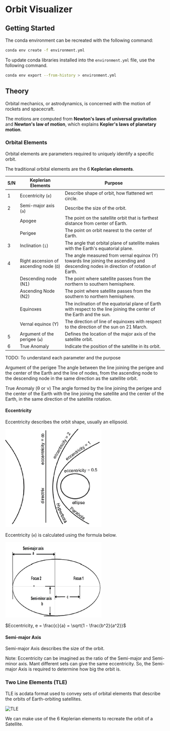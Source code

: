 # Orbit Visualizer

## Getting Started

The conda environment can be recreated with the following command:

```bash
conda env create -f environment.yml
```

To update conda libraries installed into the `environment.yml` file, use the following command.

```bash
conda env export --from-history > environment.yml
```

## Theory

Orbital mechanics, or astrodynamics, is concerned with the motion of rockets and spacecraft.

The motions are computed from **Newton's laws of universal gravitation** and **Newton's law of motion**, which explains **Kepler's laws of planetary motion**.

### Orbital Elements

Orbital elements are parameters required to uniquely identify a specific orbit.

The traditional orbital elements are the 6 **Keplerian elements**.

| S/N | Keplerian Elements                      | Purpose                                                                                                                               |
| --- | --------------------------------------- | ------------------------------------------------------------------------------------------------------------------------------------- |
| 1   | Eccentricity (`e`)                      | Describe shape of orbit, how flattened wrt circle.                                                                                    |
| 2   | Semi-major axis (`a`)                   | Describe the size of the orbit.                                                                                                       |
|     | Apogee                                  | The point on the satellite orbit that is farthest distance from center of Earth.                                                      |
|     | Perigee                                 | The point on orbit nearest to the center of Earth.                                                                                    |
| 3   | Inclination (`i`)                       | The angle that orbital plane of satellite makes with the Earth's equatorial plane.                                                    |
| 4   | Right ascension of ascending node (`Ω`) | The angle measured from vernal equinox (Y) towards line joining the ascending and descending nodes in direction of rotation of Earth. |
|     | Descending node (N1)                    | The point where satellite passes from the northern to southern hemisphere.                                                            |
|     | Ascending Node (N2)                     | The point where satellite passes from the southern  to  northern hemisphere.                                                          |
|     | Equinoxes                               | The inclination of the equatorial plane of Earth with respect to the line joining the center of the Earth and the sun.                |
|     | Vernal equinox (Y)                      | The direction of line of equinoxes with respect to the direction of the sun on 21 March.                                              |
| 5   | Argument of the perigee (`ω`)           | Defines the location of the major axis of the satellite orbit.                                                                        |
| 6   | True Anomaly                            | Indicate the position of the satellite in its orbit.                                                                                  |

TODO: To understand each parameter and the purpose

Argument of the perigee
The angle between the line joining the perigee and the center of the Earth and the line of nodes, from the ascending node to the descending node in the same direction as the satellite orbit.

True Anomaly (θ or ν)
The angle formed by the line joining the perigee and the center of the Earth with the line joining the satellite and the center of the Earth, in the same direction of the satellite rotation.

#### Eccentricity

Eccentricity describes the orbit shape, usually an ellipsoid.

![Eccentricity](docs/eccentricity.png)

Eccentricity (`e`) is calculated using the formula below.

![Eccentricity](docs/eccentricity-2.png)

 $Eccentricity, e = \frac{c}{a} = \sqrt{1 - \frac{b^2}{a^2}}$

#### Semi-major Axis

Semi-major Axis describes the size of the orbit.

Note: Eccentricity can be imagined as the ratio of the Semi-major and Semi-minor axis. Mant different sets can give the same eccentricity. So, the Semi-major Axis is required to determine how big the orbit is.

### Two Line Elements (TLE)

TLE is acdata format used to convey sets of orbital elements that describe the orbits of Earth-orbiting satellites.

![TLE](https://th.bing.com/th/id/R.5edfe99a12df6e20a941cb7f177ad940?rik=9j6Xjc8aLf74dA&riu=http%3a%2f%2fwww.lesa.biz%2f_%2frsrc%2f1587441572390%2fspace-technology%2fsatellite%2forbital-elements%2fTLE.JPG&ehk=rERUVNWd%2buxNePdRagkLDcqtFJSGI5bWuTpPlgiEy6M%3d&risl=&pid=ImgRaw&r=0)

We can make use of the 6 Keplerian elements to recreate the orbit of a Satellite.
